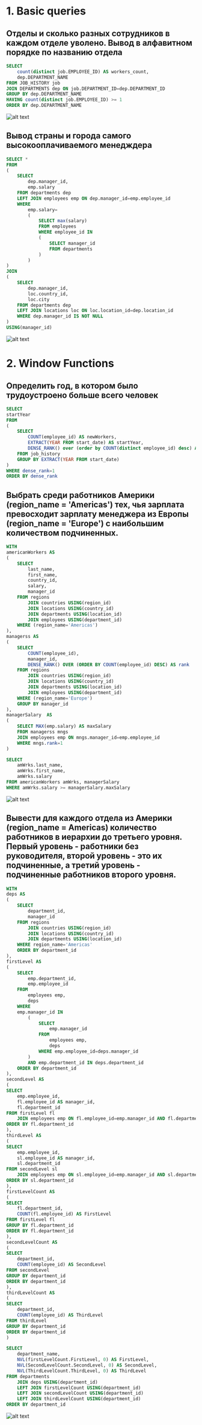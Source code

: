 # 1. Basic queries
## Отделы и сколько разных сотрудников в каждом отделе уволено. Вывод в алфавитном порядке по названию отделa
```sql
SELECT 
    count(distinct job.EMPLOYEE_ID) AS workers_count, 
    dep.DEPARTMENT_NAME
FROM JOB_HISTORY job
JOIN DEPARTMENTS dep ON job.DEPARTMENT_ID=dep.DEPARTMENT_ID
GROUP BY dep.DEPARTMENT_NAME
HAVING count(distinct job.EMPLOYEE_ID) >= 1
ORDER BY dep.DEPARTMENT_NAME
```
![alt text](resources/depsReduction.png)

## Вывод страны и города самого высокооплачиваемого менедждера

```sql
SELECT *
FROM
(
    SELECT 
        dep.manager_id, 
        emp.salary
    FROM departments dep
    LEFT JOIN employees emp ON dep.manager_id=emp.employee_id
    WHERE 
        emp.salary=
        (
            SELECT max(salary)
            FROM employees
            WHERE employee_id IN 
            (
                SELECT manager_id
                FROM departments
            )
        )
)
JOIN 
(
    SELECT 
        dep.manager_id, 
        loc.country_id, 
        loc.city
    FROM departments dep
    LEFT JOIN locations loc ON loc.location_id=dep.location_id
    WHERE dep.manager_id IS NOT NULL
)
USING(manager_id)
```
![alt text](resources/richManagerLocation.png)

# 2. Window Functions
## Определить год, в котором было трудоустроено больше всего человек

```sql
SELECT
startYear
FROM
(
    SELECT
        COUNT(employee_id) AS newWorkers,
        EXTRACT(YEAR FROM start_date) AS startYear,
        DENSE_RANK() over (order by COUNT(distinct employee_id) desc) AS dense_rank
    FROM job_history
    GROUP BY EXTRACT(YEAR FROM start_date)
)
WHERE dense_rank=1
ORDER BY dense_rank
```

## Выбрать среди работников Америки (region_name = 'Americas') тех, чья зарплата превосходит зарплату менеджера из Европы (region_name = 'Europe') с наибольшим количеством подчиненных.

```sql
WITH 
americanWorkers AS
(
    SELECT 
        last_name, 
        first_name, 
        country_id, 
        salary, 
        manager_id
    FROM regions
        JOIN countries USING(region_id)
        JOIN locations USING(country_id)
        JOIN departments USING(location_id)
        JOIN employees USING(department_id)
    WHERE (region_name='Americas')
),
managerss AS 
(
    SELECT 
        COUNT(employee_id), 
        manager_id,
        DENSE_RANK() OVER (ORDER BY COUNT(employee_id) DESC) AS rank
    FROM regions
        JOIN countries USING(region_id)
        JOIN locations USING(country_id)
        JOIN departments USING(location_id)
        JOIN employees USING(department_id)
    WHERE (region_name='Europe')
    GROUP BY manager_id
),
managerSalary  AS
(
    SELECT MAX(emp.salary) AS maxSalary
    FROM managerss mngs
    JOIN employees emp ON mngs.manager_id=emp.employee_id
    WHERE mngs.rank=1
)

SELECT 
    amWrks.last_name, 
    amWrks.first_name, 
    amWrks.salary
FROM americanWorkers amWrks, managerSalary
WHERE amWrks.salary >= managerSalary.maxSalary
```
![alt text](resources/workersBetterEuropeManagers.png)

## Вывести для каждого отдела из Америки (region_name = Americas) количество работников в иерархии до третьего уровня. Первый уровень - работники без руководителя, второй уровень - это их подчиненные, а третий уровень - подчиненные работников второго уровня.

```sql
WITH 
deps AS 
(
    SELECT 
        department_id, 
        manager_id
    FROM regions 
        JOIN countries USING(region_id)
        JOIN locations USING(country_id)
        JOIN departments USING(location_id)
    WHERE region_name='Americas'
    ORDER BY department_id
),
firstLevel AS 
(
    SELECT 
        emp.department_id,
        emp.employee_id
    FROM 
        employees emp, 
        deps
    WHERE 
    emp.manager_id IN 
        (
            SELECT 
                emp.manager_id 
            FROM 
                employees emp, 
                deps 
            WHERE emp.employee_id=deps.manager_id
        ) 
        AND emp.department_id IN deps.department_id
    ORDER BY department_id
),
secondLevel AS 
(
SELECT
    emp.employee_id,
    fl.employee_id AS manager_id,
    fl.department_id
FROM firstLevel fl
    JOIN employees emp ON fl.employee_id=emp.manager_id AND fl.department_id=emp.department_id
ORDER BY fl.department_id
),
thirdLevel AS 
(
SELECT
    emp.employee_id,
    sl.employee_id AS manager_id,
    sl.department_id
FROM secondLevel sl
    JOIN employees emp ON sl.employee_id=emp.manager_id AND sl.department_id=emp.department_id
ORDER BY sl.department_id
),
firstLevelCount AS 
(
SELECT 
    fl.department_id,
    COUNT(fl.employee_id) AS FirstLevel
FROM firstLevel fl
GROUP BY fl.department_id
ORDER BY fl.department_id
),
secondLevelCount AS 
(
SELECT 
    department_id,
    COUNT(employee_id) AS SecondLevel
FROM secondLevel
GROUP BY department_id
ORDER BY department_id
),
thirdLevelCount AS 
(
SELECT 
    department_id,
    COUNT(employee_id) AS ThirdLevel
FROM thirdLevel
GROUP BY department_id
ORDER BY department_id
)

SELECT 
    department_name, 
    NVL(firstLevelCount.FirstLevel, 0) AS FirstLevel,
    NVL(SecondLevelCount.SecondLevel, 0) AS SecondLevel,
    NVL(ThirdLevelCount.ThirdLevel, 0) AS ThirdLevel
FROM departments
    JOIN deps USING(department_id)
    LEFT JOIN firstLevelCount USING(department_id)
    LEFT JOIN secondLevelCount USING(department_id)
    LEFT JOIN thirdLevelCount USING(department_id)
ORDER BY department_id
```
![alt text](resources/depsWorkersByLevel.png)